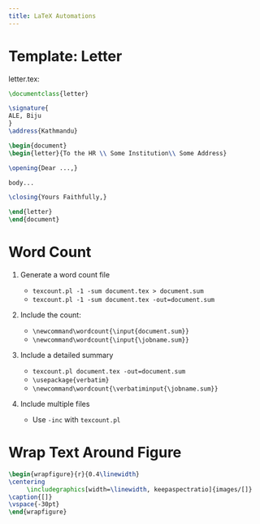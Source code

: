 ```yaml
---
title: LaTeX Automations
---
```


# Template: Letter

letter.tex:
```latex
\documentclass{letter}

\signature{
ALE, Biju
}
\address{Kathmandu}

\begin{document}
\begin{letter}{To the HR \\ Some Institution\\ Some Address}

\opening{Dear ...,}

body...

\closing{Yours Faithfully,}

\end{letter}
\end{document}
```

# Word Count


1. Generate a word count file
   - `texcount.pl -1 -sum document.tex > document.sum`
   - `texcount.pl -1 -sum document.tex -out=document.sum`

2. Include the count:
   - `\newcommand\wordcount{\input{document.sum}}`
   - `\newcommand\wordcount{\input{\jobname.sum}}`

3. Include a detailed summary
   - `texcount.pl document.tex -out=document.sum`
   - `\usepackage{verbatim}`
   - `\newcommand\wordcount{\verbatiminput{\jobname.sum}}`

4. Include multiple files
   - Use `-inc` with `texcount.pl`

# Wrap Text Around Figure

```latex
\begin{wrapfigure}{r}{0.4\linewidth}
\centering
     \includegraphics[width=\linewidth, keepaspectratio]{images/[]}
\caption{[]}
\vspace{-30pt}
\end{wrapfigure}
```
